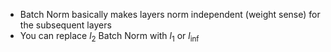 - Batch Norm basically makes layers norm independent (weight sense) for the subsequent layers 
- You can replace $l_2$ Batch Norm with $l_1$ or $l_{\inf}$
